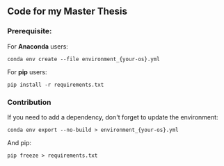 ## Code for my Master Thesis

### Prerequisite:

For **Anaconda** users:
    
    conda env create --file environment_{your-os}.yml
    
For **pip** users:
    
    pip install -r requirements.txt


### Contribution

If you need to add a dependency, don't forget to update the environment:

    conda env export --no-build > environment_{your-os}.yml
    
And pip: 

    pip freeze > requirements.txt